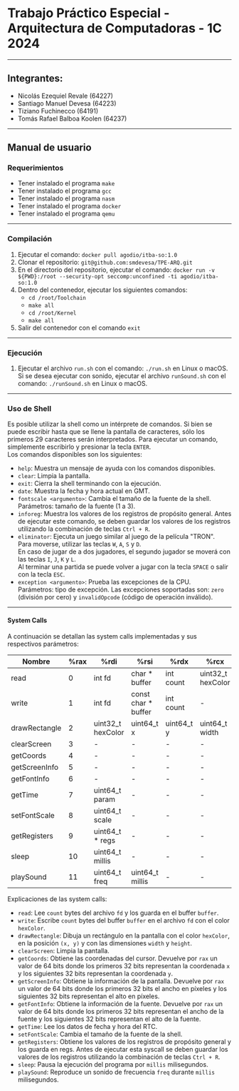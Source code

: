 # Trabajo Práctico Especial - Arquitectura de Computadoras - 1C 2024
***
## Integrantes:
- Nicolás Ezequiel Revale (64227)
- Santiago Manuel Devesa (64223)
- Tiziano Fuchinecco (64191)
- Tomás Rafael Balboa Koolen (64237)
***
## Manual de usuario

### Requerimientos

- Tener instalado el programa `make`
- Tener instalado el programa `gcc`
- Tener instalado el programa `nasm`
- Tener instalado el programa `docker`
- Tener instalado el programa `qemu`

***
  
### Compilación

1. Ejecutar el comando: `docker pull agodio/itba-so:1.0`
2. Clonar el repositorio: `git@github.com:smdevesa/TPE-ARQ.git`
3. En el directorio del repositorio, ejecutar el comando: `docker run -v ${PWD}:/root --security-opt seccomp:unconfined -ti agodio/itba-so:1.0`
4. Dentro del contenedor, ejecutar los siguientes comandos:
    - `cd /root/Toolchain`
    - `make all`
    - `cd /root/Kernel`
    - `make all`
5. Salir del contenedor con el comando `exit`

***

### Ejecución

1. Ejecutar el archivo `run.sh` con el comando: `./run.sh` en Linux o macOS.
Si se desea ejecutar con sonido, ejecutar el archivo `runSound.sh` con el comando: `./runSound.sh` en Linux o macOS.

***

### Uso de Shell

Es posible utilizar la shell como un intérprete de comandos. 
Si bien se puede escribir hasta que se llene la pantalla de caracteres, 
sólo los primeros 29 caracteres serán interpretados. 
Para ejecutar un comando, simplemente escribirlo y presionar la tecla `ENTER`.\
Los comandos disponibles son los siguientes:

- `help`: Muestra un mensaje de ayuda con los comandos disponibles.
- `clear`: Limpia la pantalla.
- `exit`: Cierra la shell terminando con la ejecución.
- `date`: Muestra la fecha y hora actual en GMT.
- `fontscale <argumento>`: Cambia el tamaño de la fuente de la shell. 
    Parámetros: tamaño de la fuente (1 a 3).
- `inforeg`: Muestra los valores de los registros de propósito general. Antes de
    ejecutar este comando, se deben guardar los valores de los registros
    utilizando la combinación de teclas `Ctrl + R`.
- `eliminator`: Ejecuta un juego similar al juego de la película "TRON".\
    Para moverse, utilizar las teclas `W`, `A`, `S` y `D`.\
    En caso de jugar de a dos jugadores, el segundo jugador se moverá con las teclas `I`, `J`, `K` y `L`.\
    Al terminar una partida se puede volver a jugar con la tecla `SPACE` o salir con la tecla `ESC`.
- `exception <argumento>`: Prueba las excepciones de la CPU.\
    Parámetros: tipo de excepción. Las excepciones soportadas son: `zero` (división por cero) y `invalidOpcode` (código de operación inválido).

***

#### System Calls

A continuación se detallan las system calls implementadas y sus respectivos parámetros:

| Nombre          | %rax | %rdi              | %rsi                | %rdx         | %rcx               | %r8               |
|-----------------|------|-------------------|---------------------|--------------|--------------------|-------------------|
| read            | 0    | int fd            | char * buffer       | int count    | uint32_t hexColor  | -                 |
| write           | 1    | int fd            | const char * buffer | int count    | -                  | -                 |
| drawRectangle   | 2    | uint32_t hexColor | uint64_t x          | uint64_t y   | uint64_t width     | uint64_t height   |
| clearScreen     | 3    | -                 | -                   | -            | -                  | -                 |
| getCoords       | 4    | -                 | -                   | -            | -                  | -                 |
| getScreenInfo   | 5    | -                 | -                   | -            | -                  | -                 |
| getFontInfo     | 6    | -                 | -                   | -            | -                  | -                 |
| getTime         | 7    | uint64_t param    | -                   | -            | -                  | -                 |
| setFontScale    | 8    | uint64_t scale    | -                   | -            | -                  | -                 |
| getRegisters    | 9    | uint64_t * regs   | -                   | -            | -                  | -                 |
| sleep           | 10   | uint64_t millis   | -                   | -            | -                  | -                 |
| playSound       | 11   | uint64_t freq     | uint64_t millis     | -            | -                  | -                 |

Explicaciones de las system calls:
- `read`: Lee `count` bytes del archivo `fd` y los guarda en el buffer `buffer`.
- `write`: Escribe `count` bytes del buffer `buffer` en el archivo `fd` con el color `hexColor`.
- `drawRectangle`: Dibuja un rectángulo en la pantalla con el color `hexColor`, en la posición `(x, y)` y con las dimensiones `width` y `height`.
- `clearScreen`: Limpia la pantalla.
- `getCoords`: Obtiene las coordenadas del cursor. Devuelve por `rax` un valor de 64 bits donde los primeros 32 bits representan la coordenada `x` y los siguientes 32 bits representan la coordenada `y`.
- `getScreenInfo`: Obtiene la información de la pantalla. Devuelve por `rax` un valor de 64 bits donde los primeros 32 bits el ancho en píxeles y los siguientes 32 bits representan el alto en píxeles.
- `getFontInfo`: Obtiene la información de la fuente. Devuelve por `rax` un valor de 64 bits donde los primeros 32 bits representan el ancho de la fuente y los siguientes 32 bits representan el alto de la fuente.
- `getTime`: Lee los datos de fecha y hora del RTC.
- `setFontScale`: Cambia el tamaño de la fuente de la shell.
- `getRegisters`: Obtiene los valores de los registros de propósito general y los guarda en regs. Antes de ejecutar esta syscall se deben guardar los valores de los registros utilizando la combinación de teclas `Ctrl + R`.
- `sleep`: Pausa la ejecución del programa por `millis` milisegundos.
- `playSound`: Reproduce un sonido de frecuencia `freq` durante `millis` milisegundos.



